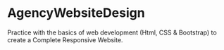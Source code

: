 # AgencyWebsiteDesign
Practice with the basics of web development (Html, CSS &amp; Bootstrap) to create a Complete Responsive Website.

